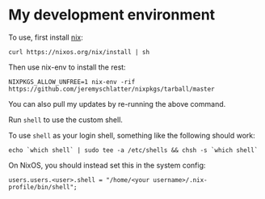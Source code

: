 # My development environment

To use, first install [nix](https://nixos.org/nix/):

    curl https://nixos.org/nix/install | sh

Then use nix-env to install the rest:

    NIXPKGS_ALLOW_UNFREE=1 nix-env -rif https://github.com/jeremyschlatter/nixpkgs/tarball/master
    
You can also pull my updates by re-running the above command.

Run `shell` to use the custom shell.

To use `shell` as your login shell, something like the following should work:

    echo `which shell` | sudo tee -a /etc/shells && chsh -s `which shell`
    
On NixOS, you should instead set this in the system config:

    users.users.<user>.shell = "/home/<your username>/.nix-profile/bin/shell";
